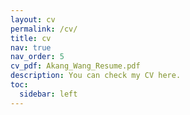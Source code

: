 ```yaml
---
layout: cv
permalink: /cv/
title: cv
nav: true
nav_order: 5
cv_pdf: Akang_Wang_Resume.pdf
description: You can check my CV here.
toc:
  sidebar: left
---
```


